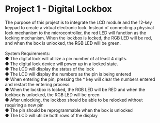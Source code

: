 # Project 1 - Digital Lockbox
The purpose of this project is to integrate the LCD module and the 12-key keypad to create a virtual electronic lock. Instead of connecting a physical lock mechanism to the microcontroller, the red LED will function as the locking mechanism. When the lockbox is locked, the RGB LED will be red, and when the box is unlocked, the RGB LED will be green.<br /><br />
System Requirements:<br />
● The digital lock will utilize a pin number of at least 4 digits.<br />
● The digital lock device will power up in a locked state.<br />
● The LCD will display the status of the lock<br />
● The LCD will display the numbers as the pin is being entered<br />
● When entering the pin, pressing the * key will clear the numbers entered and restart the
entering process<br />
● When the lockbox is locked, the RGB LED will be RED and when the lockbox is unlocked, the
RGB LED will be green<br />
● After unlocking, the lockbox should be able to be relocked without requiring a new pin<br />
● The pin should be reprogrammable when the box is unlocked<br />
● The LCD will utilize both rows of the display

